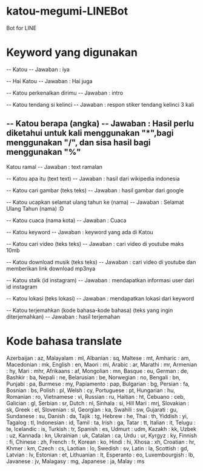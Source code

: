 # katou-megumi-LINEBot
Bot for LINE

# Keyword yang digunakan

--
Katou -- 
Jawaban : iya

--
Hai Katou  -- 
Jawaban : Hai juga

--
Katou perkenalkan dirimu -- 
Jawaban : intro

--
Katou tendang si kelinci -- 
Jawaban : respon stiker tendang kelinci 3 kali

--
Katou berapa (angka) -- 
Jawaban : Hasil
perlu diketahui untuk kali menggunakan "*",bagi menggunakan "/", dan sisa hasil bagi menggunakan "%"
--
Katou ramal -- 
Jawaban : text ramalan

--
Katou apa itu (text text) -- 
Jawaban : hasil dari wikipedia indonesia

--
Katou cari gambar (teks teks) -- 
Jawaban : hasil gambar dari google

--
Katou ucapkan selamat ulang tahun ke (nama) -- 
Jawaban : Selamat Ulang Tahun (nama) :D

--
Katou cuaca (nama kota) -- 
Jawaban : Cuaca

--
Katou keyword -- 
Jawaban : keyword yang ada di Katou

--
Katou cari video (teks teks) -- 
Jawaban : cari video di youtube maks 10mb

--
Katou download musik (teks teks) -- 
Jawaban : cari video di youtube dan memberikan link download mp3nya

--
Katou stalk (id instagram) -- 
Jawaban : mendapatkan informasi user dari id instagram

--
Katou lokasi (teks lokasi) -- 
Jawaban : mendapatkan lokasi dari keyword

--
Katou terjemahkan (kode bahasa-kode bahasa) (teks yang ingin diterjemahkan) -- 
Jawaban : hasil terjemahan

# Kode bahasa translate
Azerbaijan	:  az,	Malayalam	 : ml,
Albanian	  :  sq,	Maltese	   : mt,
Amharic	    :  am,	Macedonian :	mk,
English	    :  en,	Maori	     : mi,
Arabic	    :  ar,	Marathi	   : mr,
Armenian	  :  hy,	Mari	     : mhr,
Afrikaans	  :  af,	Mongolian	 : mn,
Basque	    :  eu,	German	   : de,
Bashkir	    :  ba,	Nepali	   : ne,
Belarusian	:  be,	Norwegian	 : no,
Bengali	    :  bn,	Punjabi	   : pa,
Burmese	    :  my,	Papiamento :	pap,
Bulgarian	  :  bg,	Persian	   : fa,
Bosnian	    :  bs,	Polish	   : pl,
Welsh	      :  cy,	Portuguese : 	pt,
Hungarian	  :  hu,	Romanian	  : ro,
Vietnamese	:  vi,	Russian	    : ru,
Haitian 	  :  ht,	Cebuano	    : ceb,
Galician	  :  gl,	Serbian	    : sr,
Dutch	      :  nl,	Sinhala	   : si,
Hill Mari 	:  mrj,	Slovakian	  : sk,
Greek	      :  el,	Slovenian	  : sl,
Georgian	  :  ka,	Swahili	    : sw,
Gujarati	  :  gu,	Sundanese	  : su,
Danish	    :  da,	Tajik	      : tg,
Hebrew	    :  he,	Thai	      : th,
Yiddish	    :  yi,	Tagalog	    : tl,
Indonesian	:  id,	Tamil	      : ta,
Irish	      :  ga,	Tatar	      : tt,
Italian	    :  it,	Telugu	    : te,
Icelandic	  :  is,	Turkish	    : tr,
Spanish	    :  es,	Udmurt	    : udm,
Kazakh	    :  kk,	Uzbek	      : uz,
Kannada	    :  kn,	Ukrainian	  : uk,
Catalan	    :  ca,	Urdu	      : ur,
Kyrgyz	    :  ky,	Finnish	    : fi,
Chinese	    :  zh,	French	    : fr,
Korean	    :  ko,	Hindi	      : hi,
Xhosa	      :  xh,	Croatian	  : hr,
Khmer	      :  km,	Czech	      : cs,
Laotian	    :  lo,	Swedish	    : sv,
Latin	      :  la,	Scottish	  : gd,
Latvian	    :  lv,	Estonian	  : et,
Lithuanian	:  lt,	Esperanto	  : eo,
Luxembourgish :	lb,	Javanese	  : jv,
Malagasy	  :  mg,	Japanese	  : ja,
Malay	      :  ms
